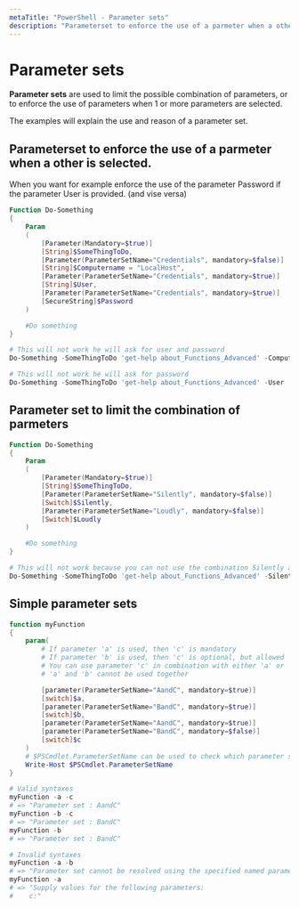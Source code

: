 ```yaml
---
metaTitle: "PowerShell - Parameter sets"
description: "Parameterset to enforce the use of a parmeter when a other is selected., Parameter set to limit the combination of parmeters, Simple parameter sets"
---
```


# Parameter sets


**Parameter sets** are used to limit the possible combination of parameters, or to enforce the use of parameters when 1 or more parameters are selected.

The examples will explain the use and reason of a parameter set.



## Parameterset to enforce the use of a parmeter when a other is selected.


When you want for example enforce the use of the parameter Password if the parameter User is provided. (and vise versa)

```powershell
Function Do-Something
{
    Param
    (
        [Parameter(Mandatory=$true)]
        [String]$SomeThingToDo,
        [Parameter(ParameterSetName="Credentials", mandatory=$false)]
        [String]$Computername = "LocalHost",
        [Parameter(ParameterSetName="Credentials", mandatory=$true)]
        [String]$User,
        [Parameter(ParameterSetName="Credentials", mandatory=$true)]
        [SecureString]$Password
    )

    #Do something
}

# This will not work he will ask for user and password
Do-Something -SomeThingToDo 'get-help about_Functions_Advanced' -ComputerName

# This will not work he will ask for password
Do-Something -SomeThingToDo 'get-help about_Functions_Advanced' -User

```



## Parameter set to limit the combination of parmeters


```powershell
Function Do-Something
{
    Param
    (
        [Parameter(Mandatory=$true)]
        [String]$SomeThingToDo,
        [Parameter(ParameterSetName="Silently", mandatory=$false)]
        [Switch]$Silently,
        [Parameter(ParameterSetName="Loudly", mandatory=$false)]
        [Switch]$Loudly
    )

    #Do something
}

# This will not work because you can not use the combination Silently and Loudly
Do-Something -SomeThingToDo 'get-help about_Functions_Advanced' -Silently -Loudly

```



## Simple parameter sets


```powershell
function myFunction
{
    param(
        # If parameter 'a' is used, then 'c' is mandatory
        # If parameter 'b' is used, then 'c' is optional, but allowed
        # You can use parameter 'c' in combination with either 'a' or 'b'
        # 'a' and 'b' cannot be used together

        [parameter(ParameterSetName="AandC", mandatory=$true)]
        [switch]$a,
        [parameter(ParameterSetName="BandC", mandatory=$true)]
        [switch]$b,
        [parameter(ParameterSetName="AandC", mandatory=$true)]
        [parameter(ParameterSetName="BandC", mandatory=$false)]
        [switch]$c
    )
    # $PSCmdlet.ParameterSetName can be used to check which parameter set was used
    Write-Host $PSCmdlet.ParameterSetName
}

# Valid syntaxes
myFunction -a -c
# => "Parameter set : AandC"
myFunction -b -c
# => "Parameter set : BandC"
myFunction -b
# => "Parameter set : BandC"

# Invalid syntaxes
myFunction -a -b
# => "Parameter set cannot be resolved using the specified named parameters."
myFunction -a
# => "Supply values for the following parameters:
#    c:"

```

